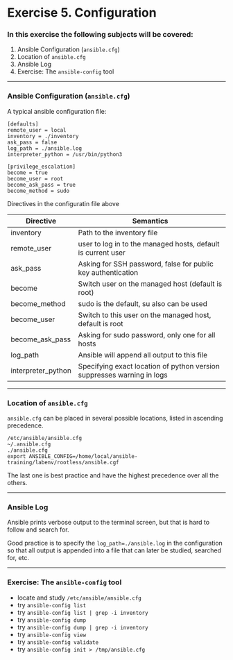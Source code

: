 # Exercise 5. Configuration

### In this exercise the following subjects will be covered:

1. Ansible Configuration (`ansible.cfg`)
1. Location of `ansible.cfg`
1. Ansible Log
1. Exercise: The `ansible-config` tool

---
### Ansible Configuration (`ansible.cfg`)

A typical ansible configuration file:

```
[defaults]
remote_user = local
inventory = ./inventory
ask_pass = false
log_path = ./ansible.log
interpreter_python = /usr/bin/python3

[privilege_escalation]
become = true
become_user = root
become_ask_pass = true
become_method = sudo
```

Directives in the configuratin file above

|Directive|Semantics|
|---------|---------|
|inventory|Path to the inventory file|
|remote_user|user to log in to the managed hosts, default is current user|
|ask_pass|Asking for SSH password, false for public key authentication|
|become|Switch user on the managed host (default is root)|
|become_method|sudo is the default, su also can be used|
|become_user|Switch to this user on the managed host, default is root|
|become_ask_pass|Asking for sudo password, only one for all hosts|
|log_path|Ansible will append all output to this file|
|interpreter_python|Specifying exact location of python version suppresses warning in logs|

---
### Location of `ansible.cfg`

`ansible.cfg` can be placed in several possible locations, listed in ascending precedence.

```
/etc/ansible/ansible.cfg
~/.ansible.cfg
./ansible.cfg
export ANSIBLE_CONFIG=/home/local/ansible-training/labenv/rootless/ansible.cgf
```

The last one is best practice and have the highest precedence over all the others.

---
### Ansible Log

Ansible prints verbose output to the terminal screen, but that is hard to follow and search for.

Good practice is to specify the `log_path=./ansible.log` in the configuration so that all output is appended into a file that can later be studied, searched for, etc.

---
### Exercise: The `ansible-config` tool

* locate and study `/etc/ansible/ansible.cfg`
* try `ansible-config list`
* try `ansible-config list | grep -i inventory`
* try `ansible-config dump`
* try `ansible-config dump | grep -i inventory`
* try `ansible-config view`
* try `ansible-config validate`
* try `ansible-config init > /tmp/ansible.cfg`

